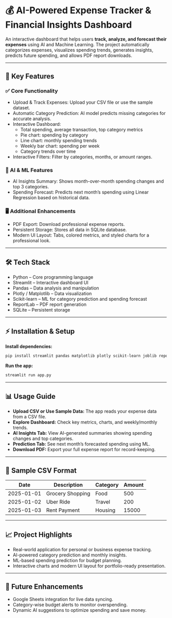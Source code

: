 
# 💰 AI-Powered Expense Tracker & Financial Insights Dashboard

An interactive dashboard that helps users **track, analyze, and forecast their expenses** using AI and Machine Learning. The project automatically categorizes expenses, visualizes spending trends, generates insights, predicts future spending, and allows PDF report downloads.

---

## 🌟 Key Features

### ✅ Core Functionality
- Upload & Track Expenses: Upload your CSV file or use the sample dataset.
- Automatic Category Prediction: AI model predicts missing categories for accurate analysis.
- Interactive Dashboard:
  - Total spending, average transaction, top category metrics
  - Pie chart: spending by category
  - Line chart: monthly spending trends
  - Weekly bar chart: spending per week
  - Category trends over time
- Interactive Filters: Filter by categories, months, or amount ranges.

### 🤖 AI & ML Features
- AI Insights Summary: Shows month-over-month spending changes and top 3 categories.
- Spending Forecast: Predicts next month’s spending using Linear Regression based on historical data.

### 🖥️ Additional Enhancements
- PDF Export: Download professional expense reports.
- Persistent Storage: Stores all data in SQLite database.
- Modern UI Layout: Tabs, colored metrics, and styled charts for a professional look.

---

## 🛠️ Tech Stack
- Python – Core programming language  
- Streamlit – Interactive dashboard UI  
- Pandas – Data analysis and manipulation  
- Plotly / Matplotlib – Data visualization  
- Scikit-learn – ML for category prediction and spending forecast  
- ReportLab – PDF report generation  
- SQLite – Persistent storage  

---

## ⚡ Installation & Setup

**Install dependencies:**
```bash
pip install streamlit pandas matplotlib plotly scikit-learn joblib reportlab sqlalchemy
````

**Run the app:**

```bash
streamlit run app.py
```

---

## 📊 Usage Guide

* **Upload CSV or Use Sample Data:** The app reads your expense data from a CSV file.
* **Explore Dashboard:** Check key metrics, charts, and weekly/monthly trends.
* **AI Insights Tab:** View AI-generated summaries showing spending changes and top categories.
* **Prediction Tab:** See next month’s forecasted spending using ML.
* **Download PDF:** Export your full expense report for record-keeping.

---

## 📝 Sample CSV Format

| Date       | Description      | Category | Amount |
| ---------- | ---------------- | -------- | ------ |
| 2025-01-01 | Grocery Shopping | Food     | 500    |
| 2025-01-02 | Uber Ride        | Travel   | 200    |
| 2025-01-03 | Rent Payment     | Housing  | 15000  |

---

## 📈 Project Highlights

* Real-world application for personal or business expense tracking.
* AI-powered category prediction and monthly insights.
* ML-based spending prediction for budget planning.
* Interactive charts and modern UI layout for portfolio-ready presentation.

---


## 🚀 Future Enhancements

* Google Sheets integration for live data syncing.
* Category-wise budget alerts to monitor overspending.
* Dynamic AI suggestions to optimize spending and save money.

```
